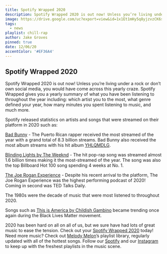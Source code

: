 ```yaml
---
title: Spotify Wrapped 2020
description: Spotify Wrapped 2020 is out now! Unless you’re living under a rock or don’t own social media, you would have come across this yearly craze.
image: https://drive.google.com/uc?export=view&id=1x1Et1mHy5q8yjzvzCK6sRnrA_YiWou-z
tags:
  - news
playlist: chill-rap
author: Jake Groves
pinned: true
date: 12/06/20
accentColor: '#EF36A4'
---
```


## Spotify Wrapped 2020
Spotify Wrapped 2020 is out now! Unless you’re living under a rock or don’t own social media, you would have come across this yearly craze. Spotify Wrapped gives you a yearly summary of what you have been listening to throughout the year including: which artist you to the most, what genre defined your year, how many minutes you spent listening to music, and much more. 

Spotify released statistics on artists and songs that were streamed on their platform in 2020 such as:

<a href="https://open.spotify.com/artist/4q3ewBCX7sLwd24euuV69X?si=-nZlwLohQOyegBedbkCNoA">Bad Bunny</a> - The Puerto Rican rapper received the most streamed of the year with a grand total of 8.3 billion streams. Bad Bunny also received the most album streams with his hit album <a href="https://open.spotify.com/album/5lJqux7orBlA1QzyiBGti1?si=MvjfyacMR6CbmNk0ve0WAQ">YHLQMDLG</a>.

<a href="https://open.spotify.com/artist/1Xyo4u8uXC1ZmMpatF05PJ?si=Spx-O59xT4uThWT__-b4Gw">Blinding Lights by The Weeknd</a> - The hit pop-rap song was streamed almost 1.6 billion times making it the most-streamed of the year. The song was also the top Billboard Hot 100 song spending 4 weeks at No. 1.

<a href="https://open.spotify.com/show/4rOoJ6Egrf8K2IrywzwOMk?si=eOyae-efRaCfw4HMQACf3w">The Joe Rogan Experience</a> - Despite his recent arrival to the platform, The Joe Rogan Experience was the highest performing podcast of 2020! Coming in second was TED Talks Daily.

The 1980s were the decade of music that were most listened to throughout 2020. 

Songs such as <a href="https://open.spotify.com/track/0b9oOr2ZgvyQu88wzixux9?si=3wk6XyfnTMuQbu_r22rpIQ">This is America by Childish Gambino</a> became trending once again during the Black Lives Matter movement. 

2020 has been hard on all on all of us, but we sure have had lots of great music to ease the tension. Check out your <a href="https://open.spotify.com/genre/2020-page?locale=en&utm_source=uk-en_brand_contextual_text&utm_medium=paidsearch&utm_campaign=alwayson_emea_uk_premiumbusiness_wrapped_brand%20contextual%20text%20bmm%20uk-en%20google&gclid=CjwKCAiAn7L-BRBbEiwAl9UtkEV5JreRi6l3lvbkFMInx9eKHN9b2duMCbNg5uK8eELgkFrNAem_LhoCzSUQAvD_BwE&gclsrc=aw.ds">Spotify Wrapped 2020</a> today! Need more music? Check out <a href="">Melody Melon</a>’s playlist library, regularly updated with all of the hottest songs. Follow our <a href="https://open.spotify.com/user/9b0arwvohrpgzewx9e4bjkr1y?si=Nv9v2BcETGukjDobLwFv0Q">Spotify</a> and our <a href="https://www.instagram.com/melodymelonmusic/">Instagram</a> to keep up with the freshest playlists in the music scene.